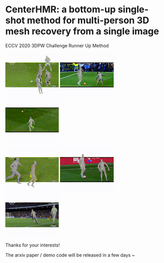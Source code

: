 # CenterHMR: a bottom-up single-shot method for multi-person 3D mesh recovery from a single image

ECCV 2020 3DPW Challenge Runner Up Method

<p float="center">
  <img src="demo/c1_results_compressed.gif" width="33%" />
  <img src="demo/c5_results_compressed.gif" width="33%" />
  <img src="demo/c0_results_compressed.gif" width="33%" />
</p>

<p float="center">
  <img src="demo/c4_results_compressed.gif" width="33%" />
  <img src="demo/c2_results_compressed.gif" width="33%" />
  <img src="demo/c3_results_compressed.gif" width="33%" />
</p>

Thanks for your interests! 

The arxiv paper / demo code will be released in a few days ~
